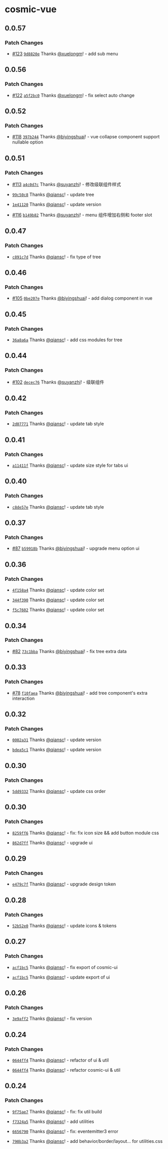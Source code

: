 # cosmic-vue

## 0.0.57

### Patch Changes

-   [#123](https://github.com/searchfe/cosmic-design/pull/123) [`9d8820e`](https://github.com/searchfe/cosmic-design/commit/9d8820e796a264225ca8e57b7479bfc0e94cfda7) Thanks [@xuelongm](https://github.com/xuelongm)! - add sub menu

## 0.0.56

### Patch Changes

-   [#122](https://github.com/searchfe/cosmic-design/pull/122) [`a5f2bc0`](https://github.com/searchfe/cosmic-design/commit/a5f2bc025ca788fb2b0e672998bb5f197d3fd1ff) Thanks [@xuelongm](https://github.com/xuelongm)! - fix select auto change

## 0.0.52

### Patch Changes

-   [#118](https://github.com/searchfe/cosmic-design/pull/118) [`397b244`](https://github.com/searchfe/cosmic-design/commit/397b244ef8cb2741de5ce4ad599f8f6055520d2c) Thanks [@biyingshuai](https://github.com/biyingshuai)! - vue collapse component support nullable option

## 0.0.51

### Patch Changes

-   [#113](https://github.com/searchfe/cosmic-design/pull/113) [`a4c0d7c`](https://github.com/searchfe/cosmic-design/commit/a4c0d7c8bc92d371fb128a3c66364f11ebaccf63) Thanks [@suyanzhi](https://github.com/suyanzhi)! - 修改级联组件样式

*   [`99c50c8`](https://github.com/searchfe/cosmic-design/commit/99c50c8c7b045319ab1c60336c4b6b451faca858) Thanks [@qiansc](https://github.com/qiansc)! - update tree

-   [`1e41120`](https://github.com/searchfe/cosmic-design/commit/1e411203b4586aeb86eb7c7bbbcb222671a63e37) Thanks [@qiansc](https://github.com/qiansc)! - update version

*   [#116](https://github.com/searchfe/cosmic-design/pull/116) [`b149b82`](https://github.com/searchfe/cosmic-design/commit/b149b8223375f0d6e83df6873799873ec1ae3f23) Thanks [@suyanzhi](https://github.com/suyanzhi)! - menu 组件增加右侧和 footer slot

## 0.0.47

### Patch Changes

-   [`c891c7d`](https://github.com/searchfe/cosmic-design/commit/c891c7dc12cf94ce57399876c3769ae523db725d) Thanks [@qiansc](https://github.com/qiansc)! - fix type of tree

## 0.0.46

### Patch Changes

-   [#105](https://github.com/searchfe/cosmic-design/pull/105) [`0be207e`](https://github.com/searchfe/cosmic-design/commit/0be207e9e43dfa718fa7dc21b7c124c6709a3250) Thanks [@biyingshuai](https://github.com/biyingshuai)! - add dialog component in vue

## 0.0.45

### Patch Changes

-   [`36a8a6a`](https://github.com/searchfe/cosmic-design/commit/36a8a6a47f211560c50bf72225599a0945395af6) Thanks [@qiansc](https://github.com/qiansc)! - add css modules for tree

## 0.0.44

### Patch Changes

-   [#102](https://github.com/searchfe/cosmic-design/pull/102) [`decec76`](https://github.com/searchfe/cosmic-design/commit/decec7635a81ce74116b8596f9f4360080c98f51) Thanks [@suyanzhi](https://github.com/suyanzhi)! - 级联组件

## 0.0.42

### Patch Changes

-   [`2d07771`](https://github.com/searchfe/cosmic-design/commit/2d07771ba9ce160a5624603449060aea21f4d4b2) Thanks [@qiansc](https://github.com/qiansc)! - update tab style

## 0.0.41

### Patch Changes

-   [`a11411f`](https://github.com/searchfe/cosmic-design/commit/a11411f24edcc72fea03dd846d8a88ac6087c9ad) Thanks [@qiansc](https://github.com/qiansc)! - update size style for tabs ui

## 0.0.40

### Patch Changes

-   [`c8de57e`](https://github.com/searchfe/cosmic-design/commit/c8de57e169a3c2f504b5c5c4896650f5dd80aa29) Thanks [@qiansc](https://github.com/qiansc)! - update tab style

## 0.0.37

### Patch Changes

-   [#87](https://github.com/searchfe/cosmic-design/pull/87) [`b59918b`](https://github.com/searchfe/cosmic-design/commit/b59918b4ecfd7333fff1da141490b5d3defea578) Thanks [@biyingshuai](https://github.com/biyingshuai)! - upgrade menu option ui

## 0.0.36

### Patch Changes

-   [`4f158a4`](https://github.com/searchfe/cosmic-design/commit/4f158a4b396e836de8cb09ccc3615ccb64571d3b) Thanks [@qiansc](https://github.com/qiansc)! - update color set

*   [`344f390`](https://github.com/searchfe/cosmic-design/commit/344f3900bc66dd1041b5129b655f5de428ac9308) Thanks [@qiansc](https://github.com/qiansc)! - update color set

-   [`f5c7602`](https://github.com/searchfe/cosmic-design/commit/f5c7602b485d10661dc68d77c925b13830d0cae4) Thanks [@qiansc](https://github.com/qiansc)! - update color set

## 0.0.34

### Patch Changes

-   [#82](https://github.com/searchfe/cosmic-design/pull/82) [`73c1bba`](https://github.com/searchfe/cosmic-design/commit/73c1bbab82c0959e084aa843068bf069402ead28) Thanks [@biyingshuai](https://github.com/biyingshuai)! - fix tree extra data

## 0.0.33

### Patch Changes

-   [#78](https://github.com/searchfe/cosmic-design/pull/78) [`f10faea`](https://github.com/searchfe/cosmic-design/commit/f10faea2e58a069511ac0e051659f8a53ebe3231) Thanks [@biyingshuai](https://github.com/biyingshuai)! - add tree component's extra interaction

## 0.0.32

### Patch Changes

-   [`0002a31`](https://github.com/searchfe/cosmic-design/commit/0002a311902e7f1f1c3a6c9644c87888c5dbe36f) Thanks [@qiansc](https://github.com/qiansc)! - update version

*   [`bdea5c1`](https://github.com/searchfe/cosmic-design/commit/bdea5c1b5294db503516f6b451b780770dd3d15f) Thanks [@qiansc](https://github.com/qiansc)! - update version

## 0.0.30

### Patch Changes

-   [`5dd9332`](https://github.com/searchfe/cosmic-design/commit/5dd93322e6c67b3ff361b97630522bf51d60fa08) Thanks [@qiansc](https://github.com/qiansc)! - update css order

## 0.0.30

### Patch Changes

-   [`8259ff6`](https://github.com/searchfe/cosmic-design/commit/8259ff63cd562add2215d0fdde0f678bfab3ad3a) Thanks [@qiansc](https://github.com/qiansc)! - fix: fix icon size && add button module css

*   [`862d7ff`](https://github.com/searchfe/cosmic-design/commit/862d7ff9ee13d4e696af255cfe011e39c9172149) Thanks [@qiansc](https://github.com/qiansc)! - upgrade ui

## 0.0.29

### Patch Changes

-   [`e479c7f`](https://github.com/searchfe/cosmic-design/commit/e479c7fda2a814dbad653dd9718006e56e85c65d) Thanks [@qiansc](https://github.com/qiansc)! - upgrade design token

## 0.0.28

### Patch Changes

-   [`52b52e0`](https://github.com/searchfe/cosmic-design/commit/52b52e056014f269f6c002f172d9a80ee4727bb2) Thanks [@qiansc](https://github.com/qiansc)! - update icons & tokens

## 0.0.27

### Patch Changes

-   [`acf1bc5`](https://github.com/searchfe/cosmic-design/commit/acf1bc573034de7aa29d0cea3c5077a3105d4efc) Thanks [@qiansc](https://github.com/qiansc)! - fix export of cosmic-ui

*   [`acf1bc5`](https://github.com/searchfe/cosmic-design/commit/acf1bc573034de7aa29d0cea3c5077a3105d4efc) Thanks [@qiansc](https://github.com/qiansc)! - update export of ui

## 0.0.26

### Patch Changes

-   [`3e9aff2`](https://github.com/searchfe/cosmic-design/commit/3e9aff20e97e07c6b36e48461947187c3ae44b40) Thanks [@qiansc](https://github.com/qiansc)! - fix version

## 0.0.24

### Patch Changes

-   [`0644ff4`](https://github.com/searchfe/cosmic-design/commit/0644ff47be777e519a891cedeb2ae7d594aa693f) Thanks [@qiansc](https://github.com/qiansc)! - refactor of ui & util

*   [`0644ff4`](https://github.com/searchfe/cosmic-design/commit/0644ff47be777e519a891cedeb2ae7d594aa693f) Thanks [@qiansc](https://github.com/qiansc)! - refactor cosmic-ui & util

## 0.0.24

### Patch Changes

-   [`9f75ae7`](https://github.com/searchfe/cosmic-design/commit/9f75ae78bc165f2aa251098bc3e996a1e3c1e170) Thanks [@qiansc](https://github.com/qiansc)! - fix: fix util build

*   [`f7324a5`](https://github.com/searchfe/cosmic-design/commit/f7324a55c34c8d51b1a464bfbcda182dfc427d8e) Thanks [@qiansc](https://github.com/qiansc)! - add utilities

-   [`6656790`](https://github.com/searchfe/cosmic-design/commit/6656790b99a160bab290c88e72cf65f90e6a8dd4) Thanks [@qiansc](https://github.com/qiansc)! - fix: eventemitter3 error

*   [`790b3a2`](https://github.com/searchfe/cosmic-design/commit/790b3a2aab16b8c194a816175ed92c8d546a1f9b) Thanks [@qiansc](https://github.com/qiansc)! - add behavior/border/layout... for utilities.css
